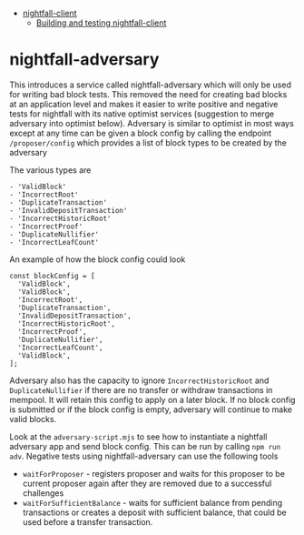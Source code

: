 <!-- START doctoc generated TOC please keep comment here to allow auto update -->
<!-- DON'T EDIT THIS SECTION, INSTEAD RE-RUN doctoc TO UPDATE -->

- [nightfall-client](#nightfall-client)
  - [Building and testing nightfall-client](#building-and-testing-nightfall-client)

<!-- END doctoc generated TOC please keep comment here to allow auto update -->

# nightfall-adversary

This introduces a service called nightfall-adversary which will only be used for writing bad block
tests. This removed the need for creating bad blocks at an application level and makes it easier to
write positive and negative tests for nightfall with its native optimist services (suggestion to
merge adversary into optimist below). Adversary is similar to optimist in most ways except at any
time can be given a block config by calling the endpoint `/proposer/config` which provides a list of
block types to be created by the adversary

The various types are

```
- 'ValidBlock'
- 'IncorrectRoot'
- 'DuplicateTransaction'
- 'InvalidDepositTransaction'
- 'IncorrectHistoricRoot'
- 'IncorrectProof'
- 'DuplicateNullifier'
- 'IncorrectLeafCount'
```

An example of how the block config could look

```
const blockConfig = [
  'ValidBlock',
  'ValidBlock',
  'IncorrectRoot',
  'DuplicateTransaction',
  'InvalidDepositTransaction',
  'IncorrectHistoricRoot',
  'IncorrectProof',
  'DuplicateNullifier',
  'IncorrectLeafCount',
  'ValidBlock',
];
```

Adversary also has the capacity to ignore `IncorrectHistoricRoot` and `DuplicateNullifier` if there
are no transfer or withdraw transactions in mempool. It will retain this config to apply on a later
block. If no block config is submitted or if the block config is empty, adversary will continue to
make valid blocks.

Look at the `adversary-script.mjs` to see how to instantiate a nightfall adversary app and send
block config. This can be run by calling `npm run adv`. Negative tests using nightfall-adversary can
use the following tools

- `waitForProposer` - registers proposer and waits for this proposer to be current proposer again
  after they are removed due to a successful challenges
- `waitForSufficientBalance` - waits for sufficient balance from pending transactions or creates a
  deposit with sufficient balance, that could be used before a transfer transaction.
